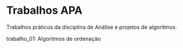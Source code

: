 # Trabalhos APA
Trabalhos práticos da disciplina de Análise e projetos de algoritmos.

trabalho_01: Algoritmos de ordenação
